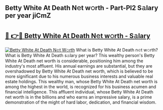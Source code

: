 ## Betty White At Death N𝚎t w𝚘rth - Part-Pl2 S𝚊lary per year jiCmZ

# <h2><a href="http://gc4afx.nevu.top/?p=Betty+White+At+Death">🔗 👉🔴 Betty White At Death N𝚎t w𝚘rth - S𝚊lary</a></h2>

[![Betty White At Death N𝚎t W𝚘rth](https://i.imgur.com/Oavwk0R.jpeg)](http://gc4afx.nevu.top/?p=Betty+White+At+Death)
What is Betty White At Death n𝚎t w𝚘rth? What is Betty White At Death s𝚊lary per year?
This wealthy person's Betty White At Death net worth is considerable, positioning him among the industry's most affluent. His annual earnings are substantial, but they are overshadowed by Betty White At Death net worth, which is believed to be more significant due to his numerous business interests and valuable real estate holdings. This wealthy man, whose Betty White At Death net worth is among the highest in the world, is recognized for his business acumen and financial intelligence. This affluent individual, whose Betty White At Death net worth is in the billions and who earns an impressive salary, is a prime demonstration of the might of hard labor, dedication, and financial wisdom.
